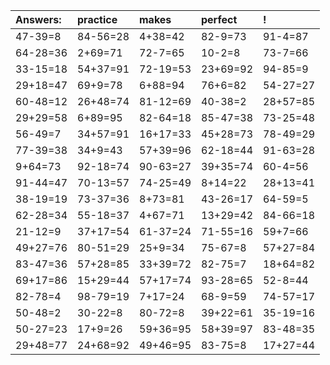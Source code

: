 | Answers: | practice | makes | perfect | ! |
| :--- | :--- | :--- | :--- | :--- |
| 47-39=8 | 84-56=28 | 4+38=42 | 82-9=73 | 91-4=87 | 
| 64-28=36 | 2+69=71 | 72-7=65 | 10-2=8 | 73-7=66 | 
| 33-15=18 | 54+37=91 | 72-19=53 | 23+69=92 | 94-85=9 | 
| 29+18=47 | 69+9=78 | 6+88=94 | 76+6=82 | 54-27=27 | 
| 60-48=12 | 26+48=74 | 81-12=69 | 40-38=2 | 28+57=85 | 
| 29+29=58 | 6+89=95 | 82-64=18 | 85-47=38 | 73-25=48 | 
| 56-49=7 | 34+57=91 | 16+17=33 | 45+28=73 | 78-49=29 | 
| 77-39=38 | 34+9=43 | 57+39=96 | 62-18=44 | 91-63=28 | 
| 9+64=73 | 92-18=74 | 90-63=27 | 39+35=74 | 60-4=56 | 
| 91-44=47 | 70-13=57 | 74-25=49 | 8+14=22 | 28+13=41 | 
| 38-19=19 | 73-37=36 | 8+73=81 | 43-26=17 | 64-59=5 | 
| 62-28=34 | 55-18=37 | 4+67=71 | 13+29=42 | 84-66=18 | 
| 21-12=9 | 37+17=54 | 61-37=24 | 71-55=16 | 59+7=66 | 
| 49+27=76 | 80-51=29 | 25+9=34 | 75-67=8 | 57+27=84 | 
| 83-47=36 | 57+28=85 | 33+39=72 | 82-75=7 | 18+64=82 | 
| 69+17=86 | 15+29=44 | 57+17=74 | 93-28=65 | 52-8=44 | 
| 82-78=4 | 98-79=19 | 7+17=24 | 68-9=59 | 74-57=17 | 
| 50-48=2 | 30-22=8 | 80-72=8 | 39+22=61 | 35-19=16 | 
| 50-27=23 | 17+9=26 | 59+36=95 | 58+39=97 | 83-48=35 | 
| 29+48=77 | 24+68=92 | 49+46=95 | 83-75=8 | 17+27=44 | 
